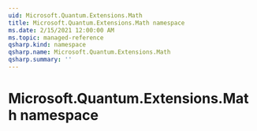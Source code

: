 ```yaml
---
uid: Microsoft.Quantum.Extensions.Math
title: Microsoft.Quantum.Extensions.Math namespace
ms.date: 2/15/2021 12:00:00 AM
ms.topic: managed-reference
qsharp.kind: namespace
qsharp.name: Microsoft.Quantum.Extensions.Math
qsharp.summary: ''
---
```


# Microsoft.Quantum.Extensions.Math namespace




